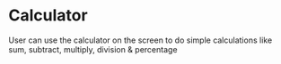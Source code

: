 # Calculator
User can use the calculator on the screen to do simple calculations like sum, subtract, multiply, division &amp; percentage
